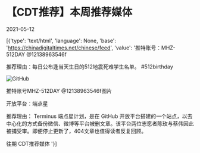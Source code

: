# 【CDT推荐】本周推荐媒体

2021-05-12

[{'type': 'text/html', 'language': None, 'base': 'https://chinadigitaltimes.net/chinese/feed', 'value': '推特账号：MHZ-512DAY @12138963546f

推荐理由：每日公布逢当天生日的512地震死难学生名单。 #512birthday

![GitHub](https://chinadigitaltimes.net/chinese/files/2021/05/E1HtNT-VIAU5VyM.jpg)

推特账号MHZ-512DAY @12138963546f图片



开放平台：端点星

推荐理由： Terminus 端点星计划，是在 GitHub 开放平台搭建的一个站点，以去中心化的方式备份微信、微博等平台被删文章。该平台两位志愿者陈玫与蔡伟因此被捕受审。即便停止更新了，404文章也值得读者反复回顾。

往期 CDT推荐媒体 '}]